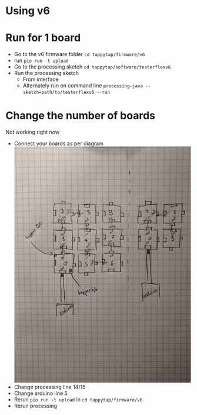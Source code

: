 # Using v6

# Run for 1 board

* Go to the v6 firmware folder `cd tappytap/firmware/v6`
* run `pio run -t upload`
* Go to the processing sketch `cd tappytap/software/testerflexv6`
* Run the processing sketch
  * From interface
  * Alternately run on command line `processing-java --sketch=path/to/testerflexv6 --run`

# Change the number of boards

Not working right now

* Connect your boards as per diagram ![](./flex-v6-wiring.png)
* Change processing line 14/15
* Change arduino line 5
* Rerun `pio run -t upload` in `cd tappytap/firmware/v6`
* Rerun processing